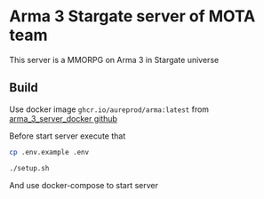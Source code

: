 # Arma 3 Stargate server of MOTA team

This server is a MMORPG on Arma 3 in Stargate universe 

## Build

Use docker image `ghcr.io/aureprod/arma:latest` from [arma_3_server_docker github](https://github.com/AureProd/arma_3_server_docker)

Before start server execute that

```bash
cp .env.example .env

./setup.sh
```

And use docker-compose to start server

